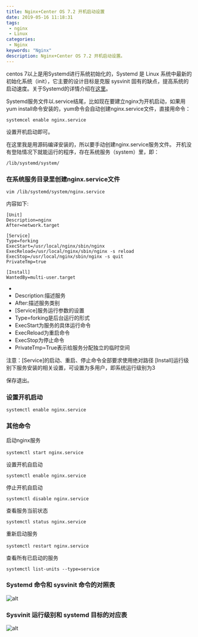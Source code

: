 ```yaml
---
title: Nginx+Center OS 7.2 开机启动设置
date: 2019-05-16 11:18:31
tags: 
 - nginx
 - Linux
categories: 
 - Nginx
keywords: "Nginx"
description: Nginx+Center OS 7.2 开机启动设置。
---
```


centos 7以上是用Systemd进行系统初始化的，Systemd 是 Linux 系统中最新的初始化系统（init），它主要的设计目标是克服 sysvinit 固有的缺点，提高系统的启动速度。关于Systemd的详情介绍在[这里](www.yourlink.com)。

Systemd服务文件以.service结尾，比如现在要建立nginx为开机启动，如果用yum install命令安装的，yum命令会自动创建nginx.service文件，直接用命令：
```
systemcel enable nginx.service
```
设置开机启动即可。

在这里我是用源码编译安装的，所以要手动创建nginx.service服务文件。
开机没有登陆情况下就能运行的程序，存在系统服务（system）里，即：
```
/lib/systemd/system/
```

### 在系统服务目录里创建nginx.service文件
```
vim /lib/systemd/system/nginx.service
```
内容如下:
```
[Unit]
Description=nginx
After=network.target
  
[Service]
Type=forking
ExecStart=/usr/local/nginx/sbin/nginx
ExecReload=/usr/local/nginx/sbin/nginx -s reload
ExecStop=/usr/local/nginx/sbin/nginx -s quit
PrivateTmp=true
  
[Install]
WantedBy=multi-user.target
```

- [Unit]:服务的说明
- Description:描述服务
- After:描述服务类别
- [Service]服务运行参数的设置
- Type=forking是后台运行的形式
- ExecStart为服务的具体运行命令
- ExecReload为重启命令
- ExecStop为停止命令
- PrivateTmp=True表示给服务分配独立的临时空间

注意：[Service]的启动、重启、停止命令全部要求使用绝对路径
[Install]运行级别下服务安装的相关设置，可设置为多用户，即系统运行级别为3

保存退出。

### 设置开机启动
```
systemctl enable nginx.service
```

### 其他命令
启动nginx服务
```
systemctl start nginx.service　
```

设置开机自启动
```
systemctl enable nginx.service
```

停止开机自启动
```
systemctl disable nginx.service
```

查看服务当前状态
```
systemctl status nginx.service
```

重新启动服务
```
systemctl restart nginx.service　
```

查看所有已启动的服务
```
systemctl list-units --type=service
```

### Systemd 命令和 sysvinit 命令的对照表
![alt](https://i.loli.net/2019/05/16/5cdd17a24c56278117.png)

### Sysvinit 运行级别和 systemd 目标的对应表
![alt](https://i.loli.net/2019/05/16/5cdd17b62eaf678001.png)
